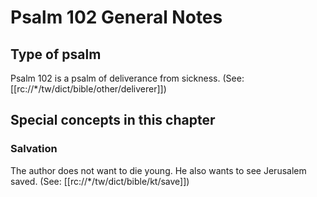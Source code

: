 # Psalm 102 General Notes
## Type of psalm

Psalm 102 is a psalm of deliverance from sickness. (See: [[rc://*/tw/dict/bible/other/deliverer]])

## Special concepts in this chapter

### Salvation
The author does not want to die young. He also wants to see Jerusalem saved. (See: [[rc://*/tw/dict/bible/kt/save]])